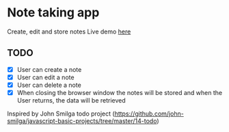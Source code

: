 # Note taking app

Create, edit and store notes
Live demo [here](https://note-taking-app-two.vercel.app/)

## TODO

-   [x] User can create a note
-   [x] User can edit a note
-   [x] User can delete a note
-   [x] When closing the browser window the notes will be stored and when the User returns, the data will be retrieved

Inspired by John Smilga todo project (https://github.com/john-smilga/javascript-basic-projects/tree/master/14-todo)
